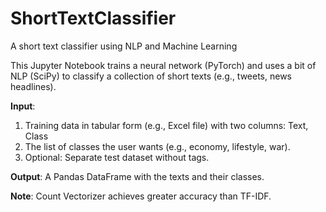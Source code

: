 # ShortTextClassifier
A short text classifier using NLP and Machine Learning

This Jupyter Notebook trains a neural network (PyTorch) and uses a bit of NLP (SciPy) to classify a collection of short texts (e.g., tweets, news headlines).

**Input**: 
1. Training data in tabular form (e.g., Excel file) with two columns: Text, Class
2. The list of classes the user wants (e.g., economy, lifestyle, war).
3. Optional: Separate test dataset without tags.

**Output**: A Pandas DataFrame with the texts and their classes.

**Note**: Count Vectorizer achieves greater accuracy than TF-IDF.
